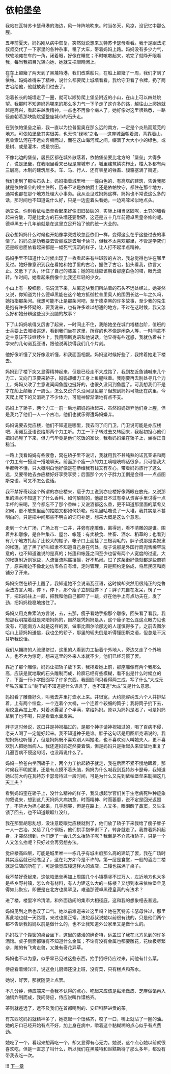 # 依帕堡垒

我站在瓦特苏卡瑟母港的海边，风一阵阵地吹来。时当冬天，风凉，没记忆中那么腥。

五年前夏天，妈妈刚从病中恢复，突然就说想来瓦特苏卡瑟母看看。我于是跟法坨叔叔交代了一下家里的各种杂事，租了大车，带着妈妈上路。妈妈没有多少力气，软软地瘫在车的一角，闭着眼，好像在睡觉；不时咳嗽起来，咳完了就睁开眼看我，每当我把目光转向她，她就又把眼睛闭上。

在车上颠簸了两天到了黑蔑特港，我们改乘船只，在船上颠簸了一周，我们才到了<ruby>依帕<rt>绿地</rt></ruby>。妈妈难得来了精神，说什么都要爬上城墙看看。我给守卫看了令牌，扔了两古冶给他，他就放我们过去了。

沿着长长的城墙走了一圈，就可以顺势爬上堡垒附近的小山，在山上可以四处眺望。我那时不知道妈妈哪来的那么多力气一下子走了这许多的路，越往山上爬她就越是高兴，看起来越发精神，一点也不再像个病人了。她好像对这里很熟悉，一路径直朝着那块能眺望整座城市的石头走。

在到依帕堡垒之前，我一直以为拉普里奥在那么远的南方，一定是个炎热而荒芜的地方。可依帕堡垒其实很美，也无愧“绿地”之名——这座城面朝着海，背靠着山，克鲁索法河在不远处奔腾而过，而在这山海河城之间，缀满了大大小小的绿色，或是树、或是灌木、或是农田。

不像北边的堡垒，居民区都在城外散落着，依帕堡垒要比北方的「堡垒」大得多了，说是堡垒，在我眼里看来已经是座城市了。城里建筑鳞次栉比，楼大多都有两三层高，木制的建筑居多。车、马、行人、还有零星的牲畜、貘骆塞满了街道。

我们走到了那块石头上。妈妈指着城里唯一一幢白色的、有高塔的建筑，告诉我那就是依帕堡垒的领主住所，历来不论是依帕爵士还是依帕牧守，都住在那个地方，通常也都在那个地方处理大小事务。我从没见过妈妈这样，妈妈也不常说这么多的话，那时间也不知道说什么好，只是一边歪着头看她，一边鸡啄米似地点头。

她又说，你别看依帕堡垒看起来好像旧旧破破的，实际上相当坚固呢，土夯的墙看起来穷酸，可是比北方的石头墙还要耐砸，这还是五十几年前德卓黑皇帝修的呢。德卓黑五十几年前就是在这里立足开始了他的统一大业的。

我心想妈妈什么时候也开始像学究或皎忽匝依们一样，变得这么在乎这些过去的事情了。妈妈总是劝我要去管阁或是去坦卡读书，但我不太喜欢那里，不管是学究们还是皎忽匝依看起来都是一幅死气沉沉的样子，让人打不起半点精神。

妈妈手里不知道什么时候出现了一枚看起来有些斑驳的古冶，我总觉得也许在哪里见过。她好像意识到我在看她和她手里的古冶，握住了古冶，抬头看我，欲言又止。又低下了头，环住了自己的膝盖；她的视线应该朝着那座白色的塔，眼光流转。乍时间，她看起来倒像个比我还年轻的少女。

小山上有一股细泉，涓涓流下来，从离这块我们所站着的石头不远处经过。她突然又说，你知道为什么德卓黑能在这个地方抵御拉普里奥人的围困长达一年之久吗，她指指那条河。我想可能不止是那条河吧，至于德卓黑的许多故事，至少我的先生是抱有许多怀疑的，要我说来，也有许多难以想通的地方。不过在这时候，我又怎么好和她分辨这些没头没脑的故事？

下了山妈妈咳得又厉害了起来，一时间止不住，我陪她坐在城门塔楼台阶，值班的士兵要上去城墙巡逻，看到我们坐在这里，所穿的也不像是闲杂人等，一时间拿不定主意该不该继续往上。我用图斯克语和他说话，他显得有些迷惑，我就仿着书上学来的几句诺瓦亚语，跟他说再饶得我们几个片刻。

他好像听懂了又好像没听懂，和我面面相觑。妈妈这时候好些了，我搀着她走下楼去。

妈妈到了楼下突又显得精神起来，但是已经走不大成路了，我到左近鱼铺喊来几个力工，又向门卫要来轿子，妈妈却嫌力工身上鱼腥味重。我刚要再去别处寻几个力工，妈妈又改了主意说闻闻鱼腥也挺好的，也很久没问到鱼腥了。可我想我们不是才在船上颠簸了一周么，怎么又说许久没闻见鱼腥？但想到妈妈可能还在病里，今天爬上爬下的又消耗了不少体力，可能神智渐渐地有点不支。

妈妈上了轿子，两个力工一前一后地把妈妈抬起来，虽然妈妈嫌弃他们身上腥，但是我允了他们一人一个古冶，他们也就乐得遭妈妈嫌弃。

妈妈说要去觉应楼，他们不知道是哪里，我去问了问门卫，门卫说可能是亦应楼吧，用诺瓦亚语说给那两个力工听。力工一下子转过去又转回来，我起初担心他们把妈妈晃了下来，但力气毕竟是他们吃饭的家伙，我看妈妈坐在轿子上，坐得正自稳当。

一路上我看妈妈有些疲惫，窝在轿子里不说话，我就用我不甚纯熟的诺瓦亚语和两个力工有一搭没一搭地聊天。前面那个瘦一点的力工嘀哩咣啷话很多，只可惜我大半都听不懂，只大概明白他好像是在恭维我有钱又有孝心，带着妈妈旅行了这么远，又要带她去亦应楼好好享受享受；后面那个大个子胖力工倒是会得一一点点图斯克语，可又不怎么说话。

我不禁好奇起这个所谓的亦应楼来，瘦子力工说到亦应楼好像两眼在放光，又说那里的酒水不知道下了什么香料、如何酿制的，他那日不过有幸从贵客手里讨得一点半杯的来喝，至今都忘不了那个香味；又说酒都这么香，更不知道那里面的菜肴又如何，更不敢想里面的姑娘又都如何娇艳。他叽里咕噜说了一大堆，我其实是不甚明白的，只是把中间那些不明白的词句补足，想来大概是这么个意思。

走到一个大广场，广场上有一口井，井旁有座雕像，离得远，看不清雕的是谁。围着井和雕像，是各种集市、屋台、帐篷：有卖粮食、牲畜、酒水、稻草的；也看到有几个地方扎起了比较大的棚子，帐子口上面挂了三根羽毛的，胖子说那是卖奴隶的帐篷，遮了黑了好叫奴隶不知道自己身在何处，瘦子说那是外国行商兜售稀罕玩意的，也不知道谁说的是真的；帐篷和帐篷之间至少也留有两个人宽度的过道，大的帐篷附近则宽些，人流畜流熙熙攘攘，好不热闹。过了这条街好像就都是些商铺了，原来南边不像北边坊市各自有墙，定时管理，只是照约定俗成，将居民区和商铺分了开来。

妈妈突然在轿子上醒了，我知道她不会说诺瓦亚语，这时候却突然用很纯正的克鲁索法方言大喊，停下，停下，那个瘦子立刻就停下了；胖子兀自在发呆，愣了一下，把妈妈往上一颠，把我和他自己都吓了一跳，好在他手上有点功夫在，发了劲，把妈妈稳稳地接住了。

妈妈又用克鲁索法方言说，去，去那，瘦子看她手指那个雕像，回头看了看我。我想那我明摆着就是来陪妈妈的，自然是凭妈妈是从，这个瘦子怎么连这点眼力见也没有，可能南方人就是这样的罢，做事比图尔哈那边的人谨慎得多了。之前去图尔哈山上替妈妈送信，我也坐的轿子，那里的轿夫倒是听得懂图斯克语，但总是不沉耳听我说话。

我们从拥挤的人流里挤过，这里的人看到力工抬着个外地人，旁边又走了个外地人，也不大为惊奇，想来这里的外来人本就不少，他们已经习惯了罢。

靠近了那个雕像，妈妈让把轿子放下来，我搀着她上前，那座雕像有两个我那么高，应该是就地取的石头雕制而成，轮廓已经有些模糊，看不出是什么时候立的了，下面一行小字囫囵写了许多东西。我囫囵间只看得两三成，写了什么“大成元年铁苏库王立”剩下的不知道是什么语言了，也不知道“大成”又是什么意思。

妈妈看了雕像好久，叫我去井里打壶水上来。井很宽，大约能容纳五六个人并排站着，上有两个绞盘，一个连着个大桶，一个连着个较细的筒子；我将筒子扔下去，用绞盘再拉上来，对着水囊灌了个半满，拿给妈妈。原以为妈妈是渴了，可是妈妈拿到了也不喝，只是看着水囊发呆。

胖子这时候说，这口井是神祝福过的，是那个神子请神祝福过的，喝了百病不侵，老夫人喝了一定能好起来。我不知道神子是谁。胖子这句话是用图斯克语说的，我想妈妈也听懂了，但是妈妈既不喜欢别人叫她老，也不喜欢别人叫她夫人，更不喜欢别人把她当病人。我还道妈妈定然要着恼，但是妈妈只是抬起头来怔怔地重复了几遍百病不侵这句话，也没再说什么了。

妈妈一脸苍白坐回轿子上，两个力工抬起轿子就走，我在后面不紧不慢地跟着。那时候我不明就里，还是有点摸不着头脑，妈妈为什么喊我到瓦特苏卡瑟母，我知道她以前大约在瓦特苏卡瑟母待过一段时间，可是为什么又先到依帕堡垒来耽搁这几天工夫？

看到妈妈歪在轿子上，没什么精神的样子，我又想起学官们关于生老病死种种迹象的叙说来，想到这几天妈妈大病初愈、时而精神、时而萎靡，说不定是回光返照了，不禁大为担心起来，几乎想哭，但是在路上，人又多，眼泪酸了鼻窦，又生生锁了回去，也不知道眼眶红没红。

我在那里胡思乱想，没注意眨眼觉应楼就到了，他们放了轿子下来我给了瘦子胖子一人一古冶，又给了几个铜板，他们拱手抱拳谢下了，转身就走了。我搀着妈妈起身，才突然想到，他们走了一会儿怎么抬轿子呢？我倒是不介意抬轿子，只是一个人又怎么抬呢？只好过会再另想办法。

觉应楼高四层，可能是城里唯一一栋几乎有城主府那么高的建筑了罢，我在广场时其实远远就已经瞧见了，这在北方如今是不许的。第一层是食堂，一般的酒店二楼就是住店的所在了，可是像觉应楼这样大的酒店，二楼也摆满了桌子。

我不禁好奇起来，这依帕堡垒再加上周围几个小镇横竖不过万人，左近地方也大多是些乡野村镇，怎么会有材料，有人力建这么大的一栋楼？又想到本来依帕堡垒见得如此恢宏，即便是在北方也属罕见，难道那德卓黑德皇真的有法术？

进了楼，楼里冷冷清清，和外面热闹的集市大相径庭，这和我的想象相去甚远。

妈妈见到之后也叹了口气。她以前难道来过这里吗？她在瓦特苏卡瑟母住过，那里离此地也就一天路程，来过也属正常。法坨叔叔说她以前很有钱的，只是他们两个都不告诉我妈妈以前是做什么的，也不让我知道外公家里又是做什么的。

妈妈找了个靠窗的桌台坐下，这里的装潢的确奇特，远盖过了我在北方见到的许多酒馆。桌子侧面都镶有不知道什么金属；不论有没有金属也都要雕花，花纹极尽繁杂，雕的有飞禽走兽，又兼有奇花异草。

妈妈也不以为意，似乎早已见过这些东西，抬手招呼侍应过来，问他有什么菜。

侍应看着懒洋洋，说这会儿厨师还没上班，没有菜，只有糕点和茶水。

她说，好罢，那就随便上点罢。

不几分钟，侍应端来一叠我不认得的点心、吃起来应该是黏米做皮、芝麻做馅再入油锅炸制而成，我问侍应，侍应说叫作馍格齐。

茶则就差远了，远不及我们在首都喝到的、安纽科萨进贡的茶。

有东西吃妈妈就精神多了，她捻起一个馍格齐，咬了一口，嘴上就沾了一圈的油。她的牙口已经开始有点不好，加上身在病中，嚼着这个黏糊糊的点心似乎有点费劲。

她吃了一个，看起来想再吃一个，却又显得有心无力。她说，这个点心她以前就很喜欢吃，但是一直忘了叫什么，所以我们在黑蔑特和赵黠斯待了那么多年，都没有带我去吃一次。

!!! [下一章](觉应楼.md)